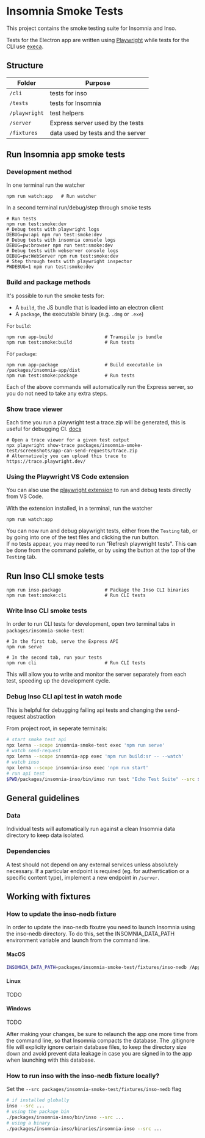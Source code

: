 # Insomnia Smoke Tests

This project contains the smoke testing suite for Insomnia and Inso.

Tests for the Electron app are written using [Playwright](https://github.com/microsoft/playwright)  while tests for the CLI use [execa](https://github.com/sindresorhus/execa).

## Structure

| Folder       | Purpose                           |
| ------------ | --------------------------------- |
| `/cli`       | tests for inso                    |
| `/tests`     | tests for Insomnia                |
| `/playwright`| test helpers                      |
| `/server`    | Express server used by the tests  |
| `/fixtures`  | data used by tests and the server |

## Run Insomnia app smoke tests

### Development method

In one terminal run the watcher

```shell
npm run watch:app   # Run watcher
```

In a second terminal run/debug/step through smoke tests

```shell
# Run tests
npm run test:smoke:dev
# Debug tests with playwright logs
DEBUG=pw:api npm run test:smoke:dev
# Debug tests with insomnia console logs
DEBUG=pw:browser npm run test:smoke:dev
# Debug tests with webserver console logs
DEBUG=pw:WebServer npm run test:smoke:dev
# Step through tests with playwright inspector
PWDEBUG=1 npm run test:smoke:dev
```

### Build and package methods

It's possible to run the smoke tests for:

- A `build`, the JS bundle that is loaded into an electron client
- A `package`, the executable binary (e.g. `.dmg` or `.exe`)
  
For `build`:

```shell
npm run app-build                   # Transpile js bundle
npm run test:smoke:build            # Run tests
```

For `package`:

```shell
npm run app-package                 # Build executable in /packages/insomnia-app/dist
npm run test:smoke:package          # Run tests
```

Each of the above commands will automatically run the Express server, so you do not need to take any extra steps.

### Show trace viewer

Each time you run a playwright test a trace.zip will be generated, this is useful for debugging CI. [docs](https://playwright.dev/docs/trace-viewer)

```shell
# Open a trace viewer for a given test output
npx playwright show-trace packages/insomnia-smoke-test/screenshots/app-can-send-requests/trace.zip
# Alternatively you can upload this trace to https://trace.playwright.dev/
```

### Using the Playwright VS Code extension

You can also use the [playwright extension](https://marketplace.visualstudio.com/items?itemName=ms-playwright.playwright) to run and debug tests directly from VS Code.

With the extension installed, in a terminal, run the watcher

```shell
npm run watch:app
```

You can now run and debug playwright tests, either from the `Testing` tab, or by going into one of the test files and clicking the run button.  
If no tests appear, you may need to run "Refresh playwright tests". This can be done from the command palette, or by using the button at the top of the `Testing` tab.

## Run Inso CLI smoke tests

```shell
npm run inso-package                # Package the Inso CLI binaries
npm run test:smoke:cli              # Run CLI tests
```

### Write Inso CLI smoke tests

In order to run CLI tests for development, open two terminal tabs in `packages/insomnia-smoke-test`:

```shell
# In the first tab, serve the Express API
npm run serve

# In the second tab, run your tests
npm run cli                         # Run CLI tests
```

This will allow you to write and monitor the server separately from each test, speeding up the development cycle.

### Debug Inso CLI api test in watch mode

This is helpful for debugging failing api tests and changing the send-request abstraction

From project root, in seperate terminals:

```sh
# start smoke test api
npx lerna --scope insomnia-smoke-test exec 'npm run serve'
# watch send-request
npx lerna --scope insomnia-app exec 'npm run build:sr -- --watch'
# watch inso
npx lerna --scope insomnia-inso exec 'npm run start'
# run api test
$PWD/packages/insomnia-inso/bin/inso run test "Echo Test Suite" --src $PWD/packages/insomnia-smoke-test/fixtures/inso-nedb --env Dev --verbose
```

## General guidelines

### Data

Individual tests will automatically run against a clean Insomnia data directory to keep data isolated.

### Dependencies

A test should not depend on any external services unless absolutely necessary. If a particular endpoint is required (eg. for authentication or a specific content type), implement a new endpoint in `/server`.

## Working with fixtures

### How to update the inso-nedb fixture

In order to update the inso-nedb fixutre you need to launch Insomnia using the inso-nedb directory. To do this, set the INSOMNIA_DATA_PATH environment variable and launch from the command line.

#### MacOS

```bash
INSOMNIA_DATA_PATH=packages/insomnia-smoke-test/fixtures/inso-nedb /Applications/Insomnia.app/Contents/MacOS/Insomnia
```

#### Linux

TODO

#### Windows

TODO

After making your changes, be sure to relaunch the app one more time from the command line, so that Insomnia compacts the database. The .gitignore file will explicity ignore certain database files, to keep the directory size down and avoid prevent data leakage in case you are signed in to the app when launching with this database.

### How to run inso with the inso-nedb fixture locally?

Set the `--src packages/insomnia-smoke-test/fixtures/inso-nedb` flag

```bash
# if installed globally
inso --src ...
# using the package bin
./packages/insomnia-inso/bin/inso --src ...
# using a binary
./packages/insomnia-inso/binaries/insomnia-inso --src ...
```
